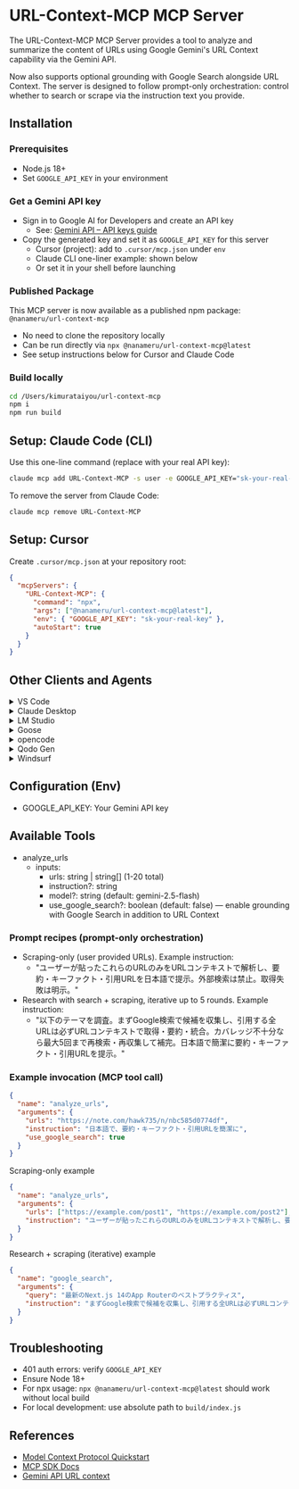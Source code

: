 # URL-Context-MCP MCP Server

The URL-Context-MCP MCP Server provides a tool to analyze and summarize the content of URLs using Google Gemini's URL Context capability via the Gemini API.

Now also supports optional grounding with Google Search alongside URL Context. The server is designed to follow prompt-only orchestration: control whether to search or scrape via the instruction text you provide.

## Installation

### Prerequisites
- Node.js 18+
- Set `GOOGLE_API_KEY` in your environment

### Get a Gemini API key
- Sign in to Google AI for Developers and create an API key
  - See: [Gemini API – API keys guide](https://ai.google.dev/gemini-api/docs/api-key)
- Copy the generated key and set it as `GOOGLE_API_KEY` for this server
  - Cursor (project): add to `.cursor/mcp.json` under `env`
  - Claude CLI one-liner example: shown below
  - Or set it in your shell before launching

### Published Package
This MCP server is now available as a published npm package: `@nanameru/url-context-mcp`
- No need to clone the repository locally
- Can be run directly via `npx @nanameru/url-context-mcp@latest`
- See setup instructions below for Cursor and Claude Code

### Build locally
```bash
cd /Users/kimurataiyou/url-context-mcp
npm i
npm run build
```

## Setup: Claude Code (CLI)
Use this one-line command (replace with your real API key):
```bash
claude mcp add URL-Context-MCP -s user -e GOOGLE_API_KEY="sk-your-real-key" -- npx @nanameru/url-context-mcp@latest
```
To remove the server from Claude Code:
```bash
claude mcp remove URL-Context-MCP
```

## Setup: Cursor
Create `.cursor/mcp.json` at your repository root:
```json
{
  "mcpServers": {
    "URL-Context-MCP": {
      "command": "npx",
      "args": ["@nanameru/url-context-mcp@latest"],
      "env": { "GOOGLE_API_KEY": "sk-your-real-key" },
      "autoStart": true
    }
  }
}
```

## Other Clients and Agents

<details>
<summary>VS Code</summary>

[Install in VS Code](https://insiders.vscode.dev/redirect?url=vscode%3Amcp%2Finstall%3F%7B%22name%22%3A%22URL-Context-MCP%22%2C%22command%22%3A%22npx%22%2C%22args%22%3A%5B%22%40nanameru%2Furl-context-mcp%40latest%22%5D%7D)  
[Install in VS Code Insiders](https://insiders.vscode.dev/redirect?url=vscode-insiders%3Amcp%2Finstall%3F%7B%22name%22%3A%22URL-Context-MCP%22%2C%22command%22%3A%22npx%22%2C%22args%22%3A%5B%22%40nanameru%2Furl-context-mcp%40latest%22%5D%7D)

Or add via CLI:
```bash
code --add-mcp '{"name":"URL-Context-MCP","command":"npx","args":["@nanameru/url-context-mcp@latest"],"env":{"GOOGLE_API_KEY":"sk-your-real-key"}}'
```
</details>

<details>
<summary>Claude Desktop</summary>

Follow the MCP install guide and use the standard config above:
- Guide: https://modelcontextprotocol.io/quickstart/user
</details>

<details>
<summary>LM Studio</summary>

Add MCP Server with:
- Command: npx
- Args: ["@nanameru/url-context-mcp@latest"]
- Env: GOOGLE_API_KEY=sk-your-real-key
</details>

<details>
<summary>Goose</summary>

Advanced settings → Extensions → Add custom extension:
- Type: STDIO
- Command: npx
- Args: @nanameru/url-context-mcp@latest
- Enabled: true
</details>

<details>
<summary>opencode</summary>

Example `~/.config/opencode/opencode.json`:
```json
{
  "$schema": "https://opencode.ai/config.json",
  "mcp": {
    "url-context-mcp": {
      "type": "local",
      "command": [
        "npx",
        "@nanameru/url-context-mcp@latest"
      ],
      "enabled": true
    }
  }
}
```
</details>

<details>
<summary>Qodo Gen</summary>

Open Qodo Gen (VSCode/IntelliJ) → Connect more tools → + Add new MCP → Paste the standard config JSON → Save.
</details>

<details>
<summary>Windsurf</summary>

Follow Windsurf MCP documentation and use the standard config above:
- Docs: https://docs.windsurf.com/windsurf/cascade/mcp
</details>

## Configuration (Env)
- GOOGLE_API_KEY: Your Gemini API key

## Available Tools
- analyze_urls
  - inputs:
    - urls: string | string[] (1-20 total)
    - instruction?: string
    - model?: string (default: gemini-2.5-flash)
    - use_google_search?: boolean (default: false) — enable grounding with Google Search in addition to URL Context

### Prompt recipes (prompt-only orchestration)
- Scraping-only (user provided URLs). Example instruction:
  - "ユーザーが貼ったこれらのURLのみをURLコンテキストで解析し、要約・キーファクト・引用URLを日本語で提示。外部検索は禁止。取得失敗は明示。"
- Research with search + scraping, iterative up to 5 rounds. Example instruction:
  - "以下のテーマを調査。まずGoogle検索で候補を収集し、引用する全URLは必ずURLコンテキストで取得・要約・統合。カバレッジ不十分なら最大5回まで再検索・再収集して補完。日本語で簡潔に要約・キーファクト・引用URLを提示。"

### Example invocation (MCP tool call)

```json
{
  "name": "analyze_urls",
  "arguments": {
    "urls": "https://note.com/hawk735/n/nbc585d0774df",
    "instruction": "日本語で、要約・キーファクト・引用URLを簡潔に",
    "use_google_search": true
  }
}
```

Scraping-only example
```json
{
  "name": "analyze_urls",
  "arguments": {
    "urls": ["https://example.com/post1", "https://example.com/post2"],
    "instruction": "ユーザーが貼ったこれらのURLのみをURLコンテキストで解析し、要約・キーファクト・引用URLを日本語で提示。外部検索は禁止。取得失敗は明示。"
  }
}
```

Research + scraping (iterative) example
```json
{
  "name": "google_search",
  "arguments": {
    "query": "最新のNext.js 14のApp Routerのベストプラクティス",
    "instruction": "まずGoogle検索で候補を収集し、引用する全URLは必ずURLコンテキストで取得・要約・統合。カバレッジ不十分なら最大5回まで再検索・再収集して補完。日本語で簡潔に要約・キーファクト・引用URLを提示。"
  }
}
```

## Troubleshooting
- 401 auth errors: verify `GOOGLE_API_KEY`
- Ensure Node 18+
- For npx usage: `npx @nanameru/url-context-mcp@latest` should work without local build
- For local development: use absolute path to `build/index.js`

## References
- [Model Context Protocol Quickstart](https://modelcontextprotocol.io/quickstart/server)
- [MCP SDK Docs](https://modelcontextprotocol.io/docs/sdk)
- [Gemini API URL context](https://ai.google.dev/gemini-api/docs/url-context)
